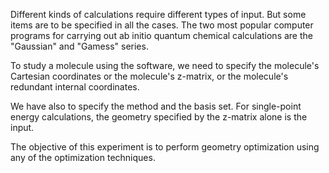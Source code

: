 Different kinds of calculations require different types of input. But some items are to be specified in all the cases. The two most popular computer programs for carrying out ab initio quantum chemical calculations are the "Gaussian" and "Gamess" series.

To study a molecule using the software, we need to specify the molecule's Cartesian coordinates or the molecule's z-matrix, or the molecule's redundant internal coordinates.

We have also to specify the method and the basis set. For single-point energy calculations, the geometry specified by the z-matrix alone is the input.

The objective of this experiment is to perform geometry optimization using any of the optimization techniques.
